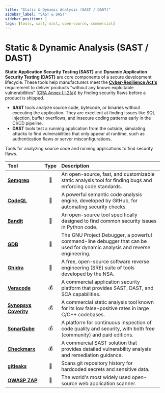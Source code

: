 ```yaml
---
title: "Static & Dynamic Analysis (SAST / DAST)"
sidebar_label: "SAST & DAST"
sidebar_position: 1
tags: [tools, sast, dast, open-source, commercial]
---
```

# Static & Dynamic Analysis (SAST / DAST)

**Static Application Security Testing (SAST)** and **Dynamic Application Security Testing (DAST)** are core components of a secure development lifecycle. These tools help manufacturers meet the **[Cyber-Resilience Act's](../standards/cra-overview.md)** requirement to deliver products "without any known exploitable vulnerabilities" ([CRA Annex I.I.2(a)][cra_annexI]) by finding security flaws before a product is shipped.

-   **SAST** tools analyze source code, bytecode, or binaries without executing the application. They are excellent at finding issues like SQL injection, buffer overflows, and insecure coding patterns early in the CI/CD pipeline.
-   **DAST** tools test a running application from the outside, simulating attacks to find vulnerabilities that only appear at runtime, such as authentication flaws or server misconfigurations.

Tools for analyzing source code and running applications to find security flaws.

| Tool | Type | Description |
| :--- | :--: | :---------- |
| [**Semgrep**](https://semgrep.dev/) | 🐙 | An open-source, fast, and customizable static analysis tool for finding bugs and enforcing code standards. |
| [**CodeQL**](https://codeql.github.com/) | 🐙 | A powerful semantic code analysis engine, developed by GitHub, for automating security checks. |
| [**Bandit**](https://bandit.readthedocs.io/) | 🐙 | An open-source tool specifically designed to find common security issues in Python code. |
| [**GDB**](https://www.sourceware.org/gdb/) | 🐙 | The GNU Project Debugger, a powerful command-line debugger that can be used for dynamic analysis and reverse engineering. |
| [**Ghidra**](https://ghidra-sre.org/) | 🐙 | A free, open-source software reverse engineering (SRE) suite of tools developed by the NSA. |
| [**Veracode**](https://www.veracode.com/) | 💰 | A commercial application security platform that provides SAST, DAST, and SCA capabilities. |
| [**Synopsys Coverity**](https://www.synopsys.com/software-integrity/security-testing/static-analysis-sast.html) | 💰 | A commercial static analysis tool known for its low false-positive rates in large C/C++ codebases. |
| [**SonarQube**](https://www.sonarsource.com/products/sonarqube/) | 💰 | A platform for continuous inspection of code quality and security, with both free (community) and paid editions. |
| [**Checkmarx**](https://checkmarx.com/) | 💰 | A commercial SAST solution that provides detailed vulnerability analysis and remediation guidance. |
| [**gitleaks**](https://github.com/gitleaks/gitleaks) | 🐙 | Scans git repository history for hardcoded secrets and sensitive data. |
| [**OWASP ZAP**](https://www.zaproxy.org/) | 🐙 | The world's most widely used open-source web application scanner. | 

<!-- Citations -->

[cra_annexI]: https://eur-lex.europa.eu/legal-content/EN/TXT/?uri=CELEX:02024R2847-20241120#anx_I "CRA Annex I – Essential cybersecurity requirements"
